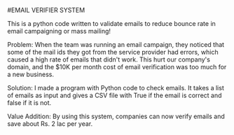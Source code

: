 #EMAIL VERIFIER SYSTEM

This is a python code written to validate emails to reduce bounce rate in email campaigning or mass mailing!

Problem: When the team was running an email campaign, they noticed that some of the mail ids they got from the service provider had errors, which caused a high rate of emails that didn't work. This hurt our company's domain, and the $10K per month cost of email verification was too much for a new business.

Solution: I made a program with Python code to check emails. It takes a list of emails as input and gives a CSV file with True if the email is correct and false if it is not.

Value Addition: By using this system, companies can now verify emails and save about Rs. 2 lac per year.
